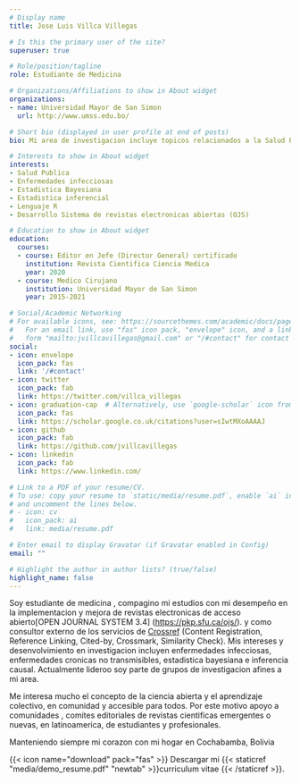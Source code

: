 ```yaml
---
# Display name
title: Jose Luis Villca Villegas

# Is this the primary user of the site?
superuser: true

# Role/position/tagline
role: Estudiante de Medicina

# Organizations/Affiliations to show in About widget
organizations:
- name: Universidad Mayor de San Simon
  url: http://www.umss.edu.bo/

# Short bio (displayed in user profile at end of posts)
bio: Mi area de investigacion incluye topicos relacionados a la Salud Publica.

# Interests to show in About widget
interests:
- Salud Publica
- Enfermedades infecciosas
- Estadistica Bayesiana
- Estadistica inferencial
- Lenguaje R
- Desarrollo Sistema de revistas electronicas abiertas (OJS)

# Education to show in About widget
education:
  courses:
  - course: Editor en Jefe (Director General) certificado
    institution: Revista Cientifica Ciencia Medica
    year: 2020
  - course: Medico Cirujano
    institution: Universidad Mayor de San Simon
    year: 2015-2021

# Social/Academic Networking
# For available icons, see: https://sourcethemes.com/academic/docs/page-builder/#icons
#   For an email link, use "fas" icon pack, "envelope" icon, and a link in the
#   form "mailto:jvillcavillegas@gmail.com" or "/#contact" for contact widget.
social:
- icon: envelope
  icon_pack: fas
  link: '/#contact'
- icon: twitter
  icon_pack: fab
  link: https://twitter.com/villca_villegas
- icon: graduation-cap  # Alternatively, use `google-scholar` icon from `ai` icon pack
  icon_pack: fas
  link: https://scholar.google.co.uk/citations?user=sIwtMXoAAAAJ
- icon: github
  icon_pack: fab
  link: https://github.com/jvillcavillegas
- icon: linkedin
  icon_pack: fab
  link: https://www.linkedin.com/

# Link to a PDF of your resume/CV.
# To use: copy your resume to `static/media/resume.pdf`, enable `ai` icons in `params.toml`, 
# and uncomment the lines below.
# - icon: cv
#   icon_pack: ai
#   link: media/resume.pdf

# Enter email to display Gravatar (if Gravatar enabled in Config)
email: ""

# Highlight the author in author lists? (true/false)
highlight_name: false
---
```


Soy estudiante de medicina , compagino mi estudios con mi desempeño  en la implementacion y mejora de revistas electronicas de acceso abierto[OPEN JOURNAL SYSTEM 3.4] (https://pkp.sfu.ca/ojs/). y como consultor externo de los servicios de [Crossref](https://www.crossref.org/) (Content Registration, Reference Linking, Cited-by, Crossmark, Similarity Check). Mis intereses y desenvolvimiento  en investigacion incluyen enfermedades infecciosas, enfermedades cronicas no transmisibles, estadistica bayesiana e inferencia causal. Actualmente lideroo soy parte de  grupos de investigacion afines a mi area.

Me interesa mucho el concepto de la ciencia abierta y el aprendizaje colectivo, en comunidad y accesible para todos. Por este motivo apoyo a comunidades , comites editoriales de revistas cientificas emergentes o nuevas, en latinoamerica, de estudiantes y profesionales.

Manteniendo siempre mi corazon con mi hogar en Cochabamba, Bolivia

{{< icon name="download" pack="fas" >}} Descargar mi {{< staticref "media/demo_resume.pdf" "newtab" >}}curriculum vitae {{< /staticref >}}.
